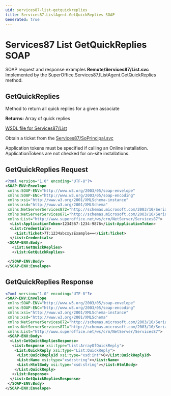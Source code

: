 ```yaml
---
uid: services87-list-getquickreplies
title: Services87.ListAgent.GetQuickReplies SOAP
Generated: true
---
```


# Services87 List GetQuickReplies SOAP

SOAP request and response examples **Remote/Services87/List.svc**
Implemented by the <see cref="M:SuperOffice.Services87.IListAgent.GetQuickReplies">SuperOffice.Services87.IListAgent.GetQuickReplies</see> method.

## GetQuickReplies

Method to return all quick replies for a given associate


**Returns:** Array of quick replies


[WSDL file for Services87/List](../Services87-List.md)

Obtain a ticket from the [Services87/SoPrincipal.svc](../SoPrincipal/SoPrincipal.md)

Application tokens must be specified if calling an Online installation. ApplicationTokens are not checked for on-site installations.

## GetQuickReplies Request

```xml
<?xml version="1.0" encoding="UTF-8"?>
<SOAP-ENV:Envelope
 xmlns:SOAP-ENV="http://www.w3.org/2003/05/soap-envelope"
 xmlns:SOAP-ENC="http://www.w3.org/2003/05/soap-encoding"
 xmlns:xsi="http://www.w3.org/2001/XMLSchema-instance"
 xmlns:xsd="http://www.w3.org/2001/XMLSchema"
 xmlns:NetServerServices872="http://schemas.microsoft.com/2003/10/Serialization/Arrays"
 xmlns:NetServerServices871="http://schemas.microsoft.com/2003/10/Serialization/"
 xmlns:List="http://www.superoffice.net/ws/crm/NetServer/Services87">
  <List:ApplicationToken>1234567-1234-9876</List:ApplicationToken>
  <List:Credentials>
    <List:Ticket>7T:1234abcxyzExample==</List:Ticket>
  </List:Credentials>
 <SOAP-ENV:Body>
   <List:GetQuickReplies>
   </List:GetQuickReplies>

 </SOAP-ENV:Body>
</SOAP-ENV:Envelope>

```


## GetQuickReplies Response

```xml
<?xml version="1.0" encoding="UTF-8"?>
<SOAP-ENV:Envelope
 xmlns:SOAP-ENV="http://www.w3.org/2003/05/soap-envelope"
 xmlns:SOAP-ENC="http://www.w3.org/2003/05/soap-encoding"
 xmlns:xsi="http://www.w3.org/2001/XMLSchema-instance"
 xmlns:xsd="http://www.w3.org/2001/XMLSchema"
 xmlns:NetServerServices872="http://schemas.microsoft.com/2003/10/Serialization/Arrays"
 xmlns:NetServerServices871="http://schemas.microsoft.com/2003/10/Serialization/"
 xmlns:List="http://www.superoffice.net/ws/crm/NetServer/Services87">
 <SOAP-ENV:Body>
  <List:GetQuickRepliesResponse>
   <List:Response xsi:type="List:ArrayOfQuickReply">
    <List:QuickReply xsi:type="List:QuickReply">
     <List:QuickReplyId xsi:type="xsd:int">0</List:QuickReplyId>
     <List:Name xsi:type="xsd:string"></List:Name>
     <List:HtmlBody xsi:type="xsd:string"></List:HtmlBody>
    </List:QuickReply>
   </List:Response>
  </List:GetQuickRepliesResponse>
 </SOAP-ENV:Body>
</SOAP-ENV:Envelope>

```

